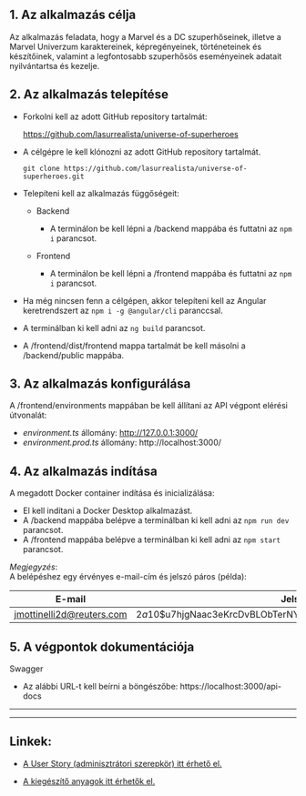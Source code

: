 ## **1. Az alkalmazás célja**

Az alkalmazás feladata, hogy a Marvel és a DC szuperhőseinek, illetve a Marvel Univerzum karaktereinek, képregényeinek, történeteinek és készítőinek, valamint a legfontosabb szuperhősös eseményeinek adatait nyilvántartsa és kezelje.

## **2. Az alkalmazás telepítése**

- Forkolni kell az adott GitHub repository tartalmát:

    https://github.com/lasurrealista/universe-of-superheroes

- A célgépre le kell klónozni az adott GitHub repository tartalmát.

   `git clone https://github.com/lasurrealista/universe-of-superheroes.git`

- Telepíteni kell az alkalmazás függőségeit:

    - Backend

        - A terminálon be kell lépni a /backend mappába és futtatni az `npm i` parancsot.
    
    - Frontend

        - A terminálon be kell lépni a /frontend mappába és futtatni az `npm i` parancsot.  

- Ha még nincsen fenn a célgépen, akkor telepíteni kell az Angular keretrendszert az `npm i -g @angular/cli` paranccsal.
- A terminálban ki kell adni az `ng build` parancsot.
- A /frontend/dist/frontend mappa tartalmát be kell másolni a /backend/public mappába.

## **3. Az alkalmazás konfigurálása**

A /frontend/environments mappában be kell állítani az API végpont elérési útvonalát: 

  - _environment.ts_ állomány: http://127.0.0.1:3000/  
  - _environment.prod.ts_ állomány: http://localhost:3000/ 

## **4. Az alkalmazás indítása**

A megadott Docker container indítása és inicializálása:

- El kell indítani a Docker Desktop alkalmazást.
- A /backend mappába belépve a terminálban ki kell adni az `npm run dev` parancsot. 
- A /frontend mappába belépve a terminálban ki kell adni az `npm start` parancsot. 

_Megjegyzés_:  
A belépéshez egy érvényes e-mail-cím és jelszó páros (példa):  

E-mail | Jelszó
------------ | -------------
jmottinelli2d@reuters.com | $2a$10$u7hjgNaac3eKrcDvBLObTerNYNhEUkIOqK/GjCB0fTyYMqWaVTwl2

## **5. A végpontok dokumentációja**

Swagger 
- Az alábbi URL-t kell beírni a böngészőbe: https://localhost:3000/api-docs

---
---

## **Linkek:**  

- [A User Story (adminisztrátori szerepkör) itt érhető el.](https://github.com/lasurrealista/universe-of-superheroes/blob/main/README.md)

- [A kiegészítő anyagok itt érhetők el.](https://github.com/lasurrealista/universe-of-superheroes/blob/main/Developer%20Documentation%20-%20Supplementary%20Material/supplementary-material.md)





